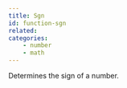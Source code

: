 ```yaml
---
title: Sgn
id: function-sgn
related:
categories:
    - number
    - math
---
```


Determines the sign of a number.
